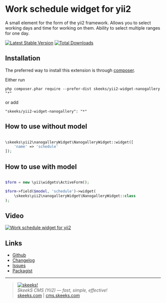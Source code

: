 Work schedule widget for yii2
=====================

A small element for the form of the yii2 framework. Allows you to select working days and time for working on them. Ability to select multiple ranges for one day.

[![Latest Stable Version](https://poser.pugx.org/skeeks/yii2-widget-nanogallery/v/stable.png)](https://packagist.org/packages/skeeks/yii2-widget-nanogallery)
[![Total Downloads](https://poser.pugx.org/skeeks/yii2-widget-nanogallery/downloads.png)](https://packagist.org/packages/skeeks/yii2-widget-nanogallery)

Installation
------------

The preferred way to install this extension is through [composer](http://getcomposer.org/download/).

Either run

```
php composer.phar require --prefer-dist skeeks/yii2-widget-nanogallery "*"
```

or add

```
"skeeks/yii2-widget-nanogallery": "*"
```


How to use without model
----------

```php

\skeeks\yii2\nanogalleryWidget\NanogalleryWidget::widget([
    'name' => 'schedule'
]);

```

How to use with model
----------

```php

$form = new \yii\widgets\ActiveForm();

$form->field($model, 'schedule')->widget(
    \skeeks\yii2\nanogalleryWidget\NanogalleryWidget::class
);

```


Video
------------

[![Work schedule widget for yii2](https://www.fresher.ru/manager_content/12-2018/youtube-podvel-tradicionnye-itogi-goda/1.jpg)](https://www.youtube.com/watch?v=mSZi8ukgngA)



Links
----------
* [Github](https://github.com/skeeks-semenov/yii2-widget-nanogallery)
* [Changelog](https://github.com/skeeks-semenov/yii2-widget-nanogallery/blob/master/CHANGELOG.md)
* [Issues](https://github.com/skeeks-semenov/yii2-widget-nanogallery/issues)
* [Packagist](https://packagist.org/packages/skeeks/yii2-widget-nanogallery)

___

> [![skeeks!](https://skeeks.com/img/logo/logo-no-title-80px.png)](https://skeeks.com)  
<i>SkeekS CMS (Yii2) — fast, simple, effective!</i>  
[skeeks.com](https://skeeks.com) | [cms.skeeks.com](https://cms.skeeks.com)

